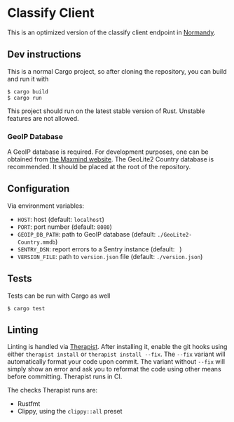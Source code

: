 # Classify Client

This is an optimized version of the classify client endpoint in [Normandy](https://github.com/mozilla/normandy).

## Dev instructions

This is a normal Cargo project, so after cloning the repository, you can build and run it with

```shell
$ cargo build
$ cargo run
```

This project should run on the latest stable version of Rust. Unstable features are not allowed.

### GeoIP Database

A GeoIP database is required. For development purposes, one can be obtained from [the Maxmind website](https://dev.maxmind.com/geoip/geoip2/geolite2/). The GeoLite2 Country database is recommended. It should be placed at the root of the repository.

## Configuration

Via environment variables:

- `HOST`: host (default: `localhost`)
- `PORT`: port number (default: `8080`)
- `GEOIP_DB_PATH`: path to GeoIP database (default: `./GeoLite2-Country.mmdb`)
- `SENTRY_DSN`: report errors to a Sentry instance (default: ` `)
- `VERSION_FILE`: path to `version.json` file (default: `./version.json`)

## Tests

Tests can be run with Cargo as well

```shell
$ cargo test
```

## Linting

Linting is handled via
[Therapist](https://therapist.readthedocs.io/en/latest/). After installing it,
enable the git hooks using either `therapist install` or `therapist install
--fix`. The `--fix` variant will automatically format your code upon commit.
The variant without `--fix` will simply show an error and ask you to reformat
the code using other means before committing.  Therapist runs in CI.

The checks Therapist runs are:

* Rustfmt
* Clippy, using the `clippy::all` preset

